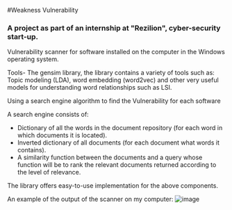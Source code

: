 #Weakness Vulnerability
### A project as part of an internship at "Rezilion", cyber-security start-up.

Vulnerability scanner for software installed on the computer in the Windows operating system.

Tools- 
The gensim library, the library contains a variety of tools such as: Topic modeling (LDA), word embedding (word2vec) and other very useful models for understanding word relationships such as LSI.

Using a search engine algorithm to find the Vulnerability for each software

A search engine consists of:
- Dictionary of all the words in the document repository (for each word in which documents it is located).
- Inverted dictionary of all documents (for each document what words it contains).
- A similarity function between the documents and a query whose function will be to rank the relevant documents returned according to the level of relevance.


The library offers easy-to-use implementation for the above components.



An example of the output of the scanner on my computer:
![image](https://user-images.githubusercontent.com/80154838/181344629-7defa5fd-0a8c-45c6-a0ea-03a6a8fab5c8.png)
